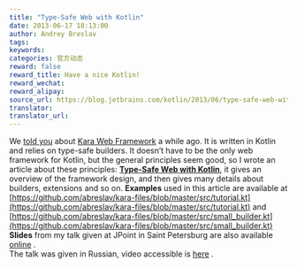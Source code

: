 ```yaml
---
title: "Type-Safe Web with Kotlin"
date: 2013-06-17 18:13:00
author: Andrey Breslav
tags:
keywords:
categories: 官方动态
reward: false
reward_title: Have a nice Kotlin!
reward_wechat:
reward_alipay:
source_url: https://blog.jetbrains.com/kotlin/2013/06/type-safe-web-with-kotlin/
translator:
translator_url:
---
```


<img alt="" class="alignleft size-medium wp-image-1096" data-recalc-dims="1" sizes="(max-width: 300px) 100vw, 300px" src="https://i2.wp.com/blog.jetbrains.com/kotlin/files/2013/06/web1.png?resize=300%2C225&amp;ssl=1" srcset="https://i2.wp.com/blog.jetbrains.com/kotlin/files/2013/06/web1.png?resize=300%2C225&amp;ssl=1 300w, https://i2.wp.com/blog.jetbrains.com/kotlin/files/2013/06/web1.png?resize=1024%2C768&amp;ssl=1 1024w, https://i2.wp.com/blog.jetbrains.com/kotlin/files/2013/06/web1.png?w=1598&amp;ssl=1 1598w"/>We [told you](http://blog.jetbrains.com/kotlin/2013/01/an-interview-with-andy-selvig-author-of-kara-web-framework/) about [Kara Web Framework](http://karaframework.com/) a while ago. It is written in Kotlin and relies on type-safe builders. It doesn’t have to be the only web framework for Kotlin, but the general principles seem good, so I wrote an article about these principles: <strong><a href="http://jaxenter.com/type-safe-web-with-kotlin-47395.html">Type-Safe Web with Kotlin</a></strong>, it gives an overview of the framework design, and then gives many details about builders, extensions and so on.<span id="more-1091"></span>
<strong>Examples</strong> used in this article are available at [https://github.com/abreslav/kara-files/blob/master/src/tutorial.kt](https://github.com/abreslav/kara-files/blob/master/src/tutorial.kt) and [https://github.com/abreslav/kara-files/blob/master/src/small_builder.kt](https://github.com/abreslav/kara-files/blob/master/src/small_builder.kt) <strong>Slides</strong> from my talk given at JPoint in Saint Petersburg are also available [online](https://prezi.com/hndtabwcfy5h/type-safe-web-with-kotlin-jpoint/) .<br/>
The talk was given in Russian, video accessible is [here](http://javapoint.ru/talks/12/) .
